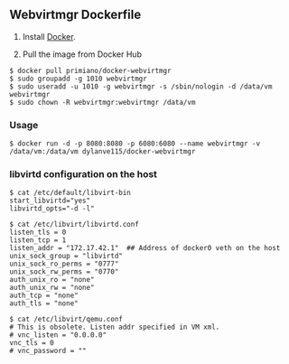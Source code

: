 
## Webvirtmgr Dockerfile

1. Install [Docker](https://www.docker.com/).

2. Pull the image from Docker Hub

```
$ docker pull primiano/docker-webvirtmgr
$ sudo groupadd -g 1010 webvirtmgr
$ sudo useradd -u 1010 -g webvirtmgr -s /sbin/nologin -d /data/vm webvirtmgr
$ sudo chown -R webvirtmgr:webvirtmgr /data/vm
```

### Usage

```
$ docker run -d -p 8080:8080 -p 6080:6080 --name webvirtmgr -v /data/vm:/data/vm dylanve115/docker-webvirtmgr
```

### libvirtd configuration on the host

```
$ cat /etc/default/libvirt-bin
start_libvirtd="yes"
libvirtd_opts="-d -l"
```

```
$ cat /etc/libvirt/libvirtd.conf
listen_tls = 0
listen_tcp = 1
listen_addr = "172.17.42.1"  ## Address of docker0 veth on the host
unix_sock_group = "libvirtd"
unix_sock_ro_perms = "0777"
unix_sock_rw_perms = "0770"
auth_unix_ro = "none"
auth_unix_rw = "none"
auth_tcp = "none"
auth_tls = "none"
```

```
$ cat /etc/libvirt/qemu.conf
# This is obsolete. Listen addr specified in VM xml.
# vnc_listen = "0.0.0.0"
vnc_tls = 0
# vnc_password = ""
```
